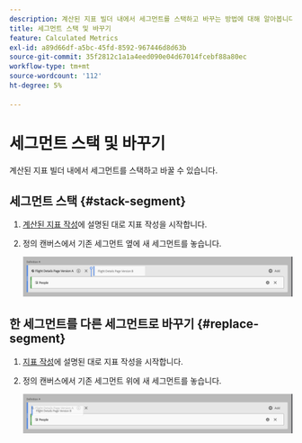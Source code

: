 ```yaml
---
description: 계산된 지표 빌더 내에서 세그먼트를 스택하고 바꾸는 방법에 대해 알아봅니다.
title: 세그먼트 스택 및 바꾸기
feature: Calculated Metrics
exl-id: a89d66df-a5bc-45fd-8592-967446d8d63b
source-git-commit: 35f2812c1a1a4eed090e04d67014fcebf88a80ec
workflow-type: tm+mt
source-wordcount: '112'
ht-degree: 5%

---
```


# 세그먼트 스택 및 바꾸기

계산된 지표 빌더 내에서 세그먼트를 스택하고 바꿀 수 있습니다.

## 세그먼트 스택 {#stack-segment}

1. [계산된 지표 작성](cm-build-metrics.md)에 설명된 대로 지표 작성을 시작합니다.

1. 정의 캔버스에서 기존 세그먼트 옆에 새 세그먼트를 놓습니다.

   ![미국 방문자 지표를 보여주는 정의 캔버스가 기존 해외 방문자 옆에 놓였습니다.](assets/segment-stack.png)

## 한 세그먼트를 다른 세그먼트로 바꾸기 {#replace-segment}

1. [지표 작성](cm-build-metrics.md)에 설명된 대로 지표 작성을 시작합니다.

1. 정의 캔버스에서 기존 세그먼트 위에 새 세그먼트를 놓습니다.

   ![미국 방문자가 해외 방문자 지표 위에 드롭된 것을 보여 주는 정의 캔버스입니다.](assets/segment-replace.png)

